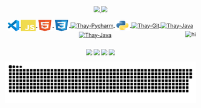<div align=center>

<!-- Div de Stats e Linguagens Utilizadas -->
<div>
  <a href="https://github.com/ThayseSantos">
  <img height="160em" src="https://github-readme-stats.vercel.app/api?username=ThayseSantos&show_icons=true&theme=kacho_ga&include_all_commits=true&count_private=true"/>
  <img height="160em" src="https://github-readme-stats.vercel.app/api/top-langs/?username=ThayseSantos&layout=compact&langs_count=7&theme=kacho_ga"/>
</div>
    

  <!-- Icones de Tecnologias -->
<div>
  <br>  
  <img align="center" alt="Thay-VS" height="30" width="30" src="https://raw.githubusercontent.com/github/explore/80688e429a7d4ef2fca1e82350fe8e3517d3494d/topics/visual-studio-code/visual-studio-code.png">
  <img align="center" alt="Thay-Js" height="30" width="40" src="https://raw.githubusercontent.com/devicons/devicon/master/icons/javascript/javascript-plain.svg">
  <img align="center" alt="Thay-HTML" height="30" width="40" src="https://raw.githubusercontent.com/devicons/devicon/master/icons/html5/html5-original.svg">
  <img align="center" alt="Thay-CSS" height="30" width="40" src="https://raw.githubusercontent.com/devicons/devicon/master/icons/css3/css3-original.svg">
  <img align="center" alt="Thay-Pycharm" height="30" width="30" src="https://upload.wikimedia.org/wikipedia/commons/thumb/1/1d/PyCharm_Icon.svg/1024px-PyCharm_Icon.svg.png"> 
  <img align="center" alt="Thay-Python" height="30" width="40" src="https://raw.githubusercontent.com/devicons/devicon/master/icons/python/python-original.svg"> 
  <img align="center" alt="Thay-Git" height="30" width="30" src="https://i.imgur.com/pynEb7P.png">
  <img align="center" alt="Thay-Java" height="35" width="35" src="https://camo.githubusercontent.com/f2e55992ca80a5e95192891e0a5027243789561975b6bceb31437b3f6ad1d1da/68747470733a2f2f696d672e69636f6e73382e636f6d2f636f6c6f722f34382f3030303030302f6a6176612d636f666665652d6375702d6c6f676f2e706e67">
<img align="center" alt="Thay-Java" height="35" width="35" src="https://camo.githubusercontent.com/882ae3e8032621725bd13436224f64182fc2164bc7ebc5fb8782ae74f721c247/68747470733a2f2f696d672e69636f6e73382e636f6d2f6e6f6c616e2f36342f6a6176612d65636c697073652e706e67">


  <img align="right" alt="hi" src="https://64.media.tumblr.com/fd00be2fcb98c0f3883d06cd1701cdac/tumblr_inline_p7hqutHVXX1r1mtzx_100.gifv">
</div>
  
  ##
<!-- Redes Sociais e Info's --> 
<div>
 
  <a href="https://stackoverflow.com/users/16797452/thayse-santos" target="_blank"><img src="https://img.shields.io/badge/Stack_Overflow-FE7A16?style=for-the-badge&logo=stack-overflow&logoColor=white"></a>
  <a href = "mailto:snts.thayse@gmail.com"><img src="https://img.shields.io/badge/-Gmail-%23333?style=for-the-badge&logo=gmail&logoColor=white" target="_blank"></a>
  <a href="https://www.linkedin.com/in/thayses-santos" target="_blank"><img src="https://img.shields.io/badge/-LinkedIn-%230077B5?style=for-the-badge&logo=linkedin&logoColor=white" target="_blank"></a> 
  <a href="https://www.reddit.com/user/teisinha" target="_blank"><img src="https://img.shields.io/badge/Reddit-FF4500?style=for-the-badge&logo=reddit&logoColor=white" target="_blank"></a>  
 </div>
  

<!-- Snake -->
   ![Snake animation](https://github.com/ThayseSantos/ThayseSantos/blob/output/github-contribution-grid-snake.svg) 
</div>
